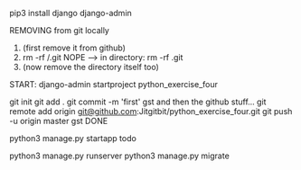 pip3 install django
django-admin

REMOVING from git locally
1) (first remove it from github)
2) rm -rf <python-exercise-four>/.git   NOPE -->  in directory:   rm -rf .git
3) (now remove the directory itself too)

START:
django-admin startproject python_exercise_four

git init
git add .
git commit -m 'first'
gst
and then the github stuff...
git remote add origin git@github.com:Jitgitbit/python_exercise_four.git
git push -u origin master
gst
DONE

python3 manage.py startapp todo

python3 manage.py runserver
python3 manage.py migrate